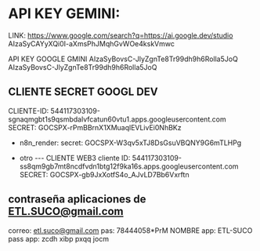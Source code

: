 # API KEY GEMINI:
LINK:  https://www.google.com/search?q=https://ai.google.dev/studio
AIzaSyCAYyXQi0I-aXmsPhJMqhGvWOe4kskVmwc



API KEY GOOGLE GMINI
AIzaSyBovsC-JlyZgnTe8Tr99dh9h6Rolla5JoQ
AIzaSyBovsC-JlyZgnTe8Tr99dh9h6Rolla5JoQ

## CLIENTE SECRET GOOGL DEV
CLIENTE-ID: 544117303109-sgnaqmgbt1s9qsmbdalvfcatun60vtu1.apps.googleusercontent.com
SECRET:   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


* n8n_render:
secret:  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

* otro --- CLIENTE WEB3
cliente ID:   544117303109-ss8qm9gb7mt8ncdfvdn1btg12f9ka16s.apps.googleusercontent.com
SECRET:       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


## contraseña aplicaciones de ETL.SUCO@gmail.com
correo:  etl.suco@gmail.com
pas:  78444058*PrM
NOMBRE app:  ETL-SUCO
pass app:     zcdh xibp pxqq jocm